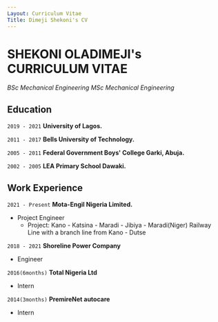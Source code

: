 ```yaml
---
Layout: Curriculum Vitae 
Title: Dimeji Shekoni's CV 
---
```


# SHEKONI OLADIMEJI's CURRICULUM VITAE 
*BSc Mechanical Engineering* 
*MSc Mechanical Engineering*


## Education 

`2019 - 2021` 
__University of Lagos.__

`2011 - 2017`
__Bells University of Technology.__

`2005 - 2011`
__Federal Government Boys' College Garki, Abuja.__

`2002 - 2005`
__LEA Primary School Dawaki.__

## Work Experience 

`2021 - Present`
__Mota-Engil Nigeria Limited.__

- Project Engineer 
    - Project: Kano - Katsina - Maradi - Jibiya - Maradi(Niger) Railway Line with a branch line from Kano - Dutse  

`2018 - 2021`
__Shoreline Power Company__
    
- Engineer

`2016(6months)`
__Total Nigeria Ltd__

- Intern

`2014(3months)`
__PremireNet autocare__

- Intern
